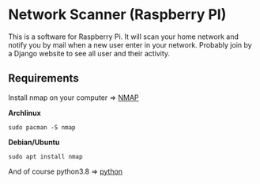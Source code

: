 # Network Scanner (Raspberry PI)

This is a software for Raspberry Pi. It will scan your home network and notify you by mail when a new user enter in your network.
Probably join by a Django website to see all user and their activity.

## Requirements

Install nmap on your computer => [NMAP](https://nmap.org/)

**Archlinux**
```
sudo pacman -S nmap
```

**Debian/Ubuntu**
```
sudo apt install nmap
```

And of course python3.8 => [python](https://www.python.org/)
